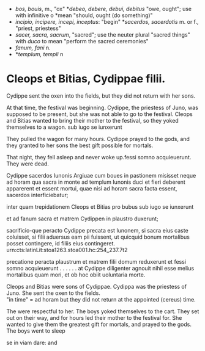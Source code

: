 - *bos, bouis*, m., "ox"
 **debeo, debere, debui, debitus* "owe, ought"; use with infinitive o *mean "should, ought (do something)"
- *incipio, incipere, incepi, inceptus*: "begin"
 **sacerdos, sacerdotis* m. or f., "priest, priestess"
- *sacer, sacra, sacrum*, "sacred"; use the neuter plural "sacred things" with *duco* to mean "perform the sacred ceremonies"
- *fanum, fani* n.
- **templum, templi* n

# Cleops et Bitias, Cydippae filii. 




Cydippe sent the oxen into the fields, but they did not return with her sons.

At that time, the festival was beginning.
Cydippe, the priestess of Juno, was supposed to be present, but she was not able to go to the festival.
Cleops and Bitias wanted to bring their mother to the festival, so 
they yoked themselves to a wagon. sub iugo se iunxerunt



They pulled the wagon for many hours.
Cydippe prayed to the gods, and they granted to her sons the best gift possible for mortals.


That night, they fell asleep and never woke up.fessi somno acquieuerunt.  They were dead.




Cydippe sacerdos Iunonis Argiuae cum boues in pastionem misisset neque ad horam qua sacra in monte ad templum Iunonis duci et fieri deberent apparerent et essent mortui, quae nisi ad horam sacra facta essent, sacerdos interficiebatur;




inter quam trepidationem Cleops et Bitias pro bubus sub iugo se iunxerunt 

et ad fanum sacra et matrem Cydippen in plaustro duxerunt; 

sacrificio-que peracto Cydippe precata est Iunonem, si sacra eius caste coluisset, si filii aduersus eam pii fuissent, ut quicquid bonum mortalibus posset contingere, id filiis eius contingeret.
urn:cts:latinLit:stoa1263.stoa001.hc:254_237.7t2   

precatione peracta plaustrum et matrem filii domum reduxerunt et fessi somno acquieuerunt . . . . . . at Cydippe diligenter agnouit nihil esse melius mortalibus quam mori, et ob hoc obiit uoluntaria morte.


Cleops and Bitias were sons of Cydippae.  Cydippa was the priestess of Juno.
She sent the oxen to the fields.  
"in time" = ad horam
but they did not return at the appointed (cereus) time.

The were respectful to her.
The boys yoked themselves to the cart.
They set out on their way, and for hours led their mother to the festival for.
She wanted to give them the greatest gift for mortals, and prayed to the gods.
The boys went to sleep 

se in viam dare: and 



